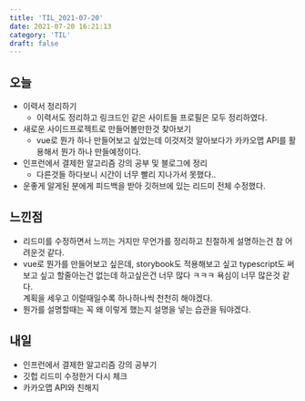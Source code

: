 ```yaml
---
title: 'TIL_2021-07-20'
date: 2021-07-20 16:21:13
category: 'TIL'
draft: false
---
```


## 오늘
- 이력서 정리하기
  - 이력서도 정리하고 링크드인 같은 사이트들 프로필은 모두 정리하였다.
- 새로운 사이드프로젝트로 만들어볼만한것 찾아보기
  - vue로 뭔가 하나 만들어보고 싶었는데 이것저것 알아보다가 카카오맵 API를 활용해서 뭔가 하나 만들예정이다.
- 인프런에서 결제한 알고리즘 강의 공부 및 블로그에 정리
  - 다른것들 하다보니 시간이 너무 빨리 지나가서 못했다..
- 운좋게 알게된 분에게 피드백을 받아 깃허브에 있는 리드미 전체 수정했다.

## 느낀점
- 리드미를 수정하면서 느끼는 거지만 무언가를 정리하고 친절하게 설명하는건 참 어려운것 같다.
- vue로 뭔가를 만들어보고 싶은데, storybook도 적용해보고 싶고 typescript도 써보고 싶고 할줄아는건 없는데 하고싶은건 너무 많다 ㅋㅋㅋ 욕심이 너무 많은것 같다.  
계획을 세우고 이럴때일수록 하나하나씩 천천히 해야겠다.
- 뭔가를 설명할때는 꼭 왜 이렇게 했는지 설명을 넣는 습관을 둬야겠다.

## 내일
- 인프런에서 결제한 알고리즘 강의 공부기
- 깃헙 리드미 수정한거 다시 체크
- 카카오맵 API와 친해지
